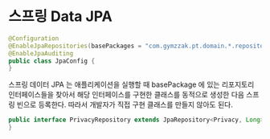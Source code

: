 # 스프링 Data JPA

```java
@Configuration
@EnableJpaRepositories(basePackages = "com.gymzzak.pt.domain.*.repository")
@EnableJpaAuditing
public class JpaConfig {
}
```

스프링 데이터 JPA 는 애플리케이션을 실행할 때 basePackage 에 있는 리포지토리 인터페이스들을 찾아서 해당 인터페이스를 구현한 클래스를 동적으로 생성한 다음 스프링 빈으로 등록한다.
따라서 개발자가 직접 구현 클래스를 만들지 않아도 된다.

```java
public interface PrivacyRepository extends JpaRepository<Privacy, Long> {
}
```
